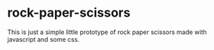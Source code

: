 # rock-paper-scissors
This is just a simple little prototype of rock paper scissors made with javascript and some css.